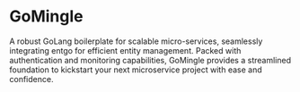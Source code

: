 # GoMingle
A robust GoLang boilerplate for scalable micro-services, seamlessly integrating entgo for efficient entity management. Packed with authentication and monitoring capabilities, GoMingle provides a streamlined foundation to kickstart your next microservice project with ease and confidence.
